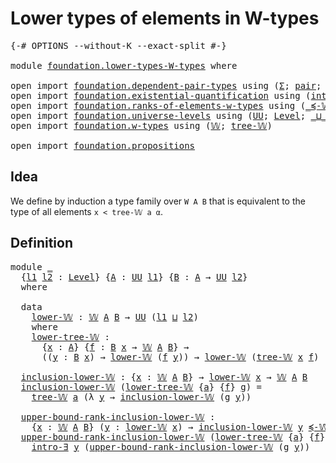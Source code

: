 # Lower types of elements in W-types

<pre class="Agda"><a id="47" class="Symbol">{-#</a> <a id="51" class="Keyword">OPTIONS</a> <a id="59" class="Pragma">--without-K</a> <a id="71" class="Pragma">--exact-split</a> <a id="85" class="Symbol">#-}</a>

<a id="90" class="Keyword">module</a> <a id="97" href="foundation.lower-types-W-types.html" class="Module">foundation.lower-types-W-types</a> <a id="128" class="Keyword">where</a>

<a id="135" class="Keyword">open</a> <a id="140" class="Keyword">import</a> <a id="147" href="foundation.dependent-pair-types.html" class="Module">foundation.dependent-pair-types</a> <a id="179" class="Keyword">using</a> <a id="185" class="Symbol">(</a><a id="186" href="foundation-core.dependent-pair-types.html#502" class="Record">Σ</a><a id="187" class="Symbol">;</a> <a id="189" href="foundation-core.dependent-pair-types.html#575" class="InductiveConstructor">pair</a><a id="193" class="Symbol">;</a> <a id="195" href="foundation-core.dependent-pair-types.html#592" class="Field">pr1</a><a id="198" class="Symbol">;</a> <a id="200" href="foundation-core.dependent-pair-types.html#604" class="Field">pr2</a><a id="203" class="Symbol">)</a>
<a id="205" class="Keyword">open</a> <a id="210" class="Keyword">import</a> <a id="217" href="foundation.existential-quantification.html" class="Module">foundation.existential-quantification</a> <a id="255" class="Keyword">using</a> <a id="261" class="Symbol">(</a><a id="262" href="foundation.existential-quantification.html#2219" class="Function">intro-∃</a><a id="269" class="Symbol">)</a>
<a id="271" class="Keyword">open</a> <a id="276" class="Keyword">import</a> <a id="283" href="foundation.ranks-of-elements-w-types.html" class="Module">foundation.ranks-of-elements-w-types</a> <a id="320" class="Keyword">using</a> <a id="326" class="Symbol">(</a><a id="327" href="foundation.ranks-of-elements-w-types.html#1540" class="Function Operator">_≼-𝕎_</a><a id="332" class="Symbol">)</a>
<a id="334" class="Keyword">open</a> <a id="339" class="Keyword">import</a> <a id="346" href="foundation.universe-levels.html" class="Module">foundation.universe-levels</a> <a id="373" class="Keyword">using</a> <a id="379" class="Symbol">(</a><a id="380" href="foundation-core.universe-levels.html#222" class="Primitive">UU</a><a id="382" class="Symbol">;</a> <a id="384" href="Agda.Primitive.html#597" class="Postulate">Level</a><a id="389" class="Symbol">;</a> <a id="391" href="Agda.Primitive.html#810" class="Primitive Operator">_⊔_</a><a id="394" class="Symbol">)</a>
<a id="396" class="Keyword">open</a> <a id="401" class="Keyword">import</a> <a id="408" href="foundation.w-types.html" class="Module">foundation.w-types</a> <a id="427" class="Keyword">using</a> <a id="433" class="Symbol">(</a><a id="434" href="foundation.w-types.html#2315" class="Datatype">𝕎</a><a id="435" class="Symbol">;</a> <a id="437" href="foundation.w-types.html#2384" class="InductiveConstructor">tree-𝕎</a><a id="443" class="Symbol">)</a>

<a id="446" class="Keyword">open</a> <a id="451" class="Keyword">import</a> <a id="458" href="foundation.propositions.html" class="Module">foundation.propositions</a>
</pre>
## Idea

We define by induction a type family over `W A B` that is equivalent to the type of all elements `x < tree-𝕎 a α`.

## Definition

<pre class="Agda"><a id="635" class="Keyword">module</a> <a id="642" href="foundation.lower-types-W-types.html#642" class="Module">_</a>
  <a id="646" class="Symbol">{</a><a id="647" href="foundation.lower-types-W-types.html#647" class="Bound">l1</a> <a id="650" href="foundation.lower-types-W-types.html#650" class="Bound">l2</a> <a id="653" class="Symbol">:</a> <a id="655" href="Agda.Primitive.html#597" class="Postulate">Level</a><a id="660" class="Symbol">}</a> <a id="662" class="Symbol">{</a><a id="663" href="foundation.lower-types-W-types.html#663" class="Bound">A</a> <a id="665" class="Symbol">:</a> <a id="667" href="foundation-core.universe-levels.html#222" class="Primitive">UU</a> <a id="670" href="foundation.lower-types-W-types.html#647" class="Bound">l1</a><a id="672" class="Symbol">}</a> <a id="674" class="Symbol">{</a><a id="675" href="foundation.lower-types-W-types.html#675" class="Bound">B</a> <a id="677" class="Symbol">:</a> <a id="679" href="foundation.lower-types-W-types.html#663" class="Bound">A</a> <a id="681" class="Symbol">→</a> <a id="683" href="foundation-core.universe-levels.html#222" class="Primitive">UU</a> <a id="686" href="foundation.lower-types-W-types.html#650" class="Bound">l2</a><a id="688" class="Symbol">}</a>
  <a id="692" class="Keyword">where</a>
  
  <a id="703" class="Keyword">data</a>
    <a id="712" href="foundation.lower-types-W-types.html#712" class="Datatype">lower-𝕎</a> <a id="720" class="Symbol">:</a> <a id="722" href="foundation.w-types.html#2315" class="Datatype">𝕎</a> <a id="724" href="foundation.lower-types-W-types.html#663" class="Bound">A</a> <a id="726" href="foundation.lower-types-W-types.html#675" class="Bound">B</a> <a id="728" class="Symbol">→</a> <a id="730" href="foundation-core.universe-levels.html#222" class="Primitive">UU</a> <a id="733" class="Symbol">(</a><a id="734" href="foundation.lower-types-W-types.html#647" class="Bound">l1</a> <a id="737" href="Agda.Primitive.html#810" class="Primitive Operator">⊔</a> <a id="739" href="foundation.lower-types-W-types.html#650" class="Bound">l2</a><a id="741" class="Symbol">)</a>
    <a id="747" class="Keyword">where</a>
    <a id="757" href="foundation.lower-types-W-types.html#757" class="InductiveConstructor">lower-tree-𝕎</a> <a id="770" class="Symbol">:</a>
      <a id="778" class="Symbol">{</a><a id="779" href="foundation.lower-types-W-types.html#779" class="Bound">x</a> <a id="781" class="Symbol">:</a> <a id="783" href="foundation.lower-types-W-types.html#663" class="Bound">A</a><a id="784" class="Symbol">}</a> <a id="786" class="Symbol">{</a><a id="787" href="foundation.lower-types-W-types.html#787" class="Bound">f</a> <a id="789" class="Symbol">:</a> <a id="791" href="foundation.lower-types-W-types.html#675" class="Bound">B</a> <a id="793" href="foundation.lower-types-W-types.html#779" class="Bound">x</a> <a id="795" class="Symbol">→</a> <a id="797" href="foundation.w-types.html#2315" class="Datatype">𝕎</a> <a id="799" href="foundation.lower-types-W-types.html#663" class="Bound">A</a> <a id="801" href="foundation.lower-types-W-types.html#675" class="Bound">B</a><a id="802" class="Symbol">}</a> <a id="804" class="Symbol">→</a>
      <a id="812" class="Symbol">((</a><a id="814" href="foundation.lower-types-W-types.html#814" class="Bound">y</a> <a id="816" class="Symbol">:</a> <a id="818" href="foundation.lower-types-W-types.html#675" class="Bound">B</a> <a id="820" href="foundation.lower-types-W-types.html#779" class="Bound">x</a><a id="821" class="Symbol">)</a> <a id="823" class="Symbol">→</a> <a id="825" href="foundation.lower-types-W-types.html#712" class="Datatype">lower-𝕎</a> <a id="833" class="Symbol">(</a><a id="834" href="foundation.lower-types-W-types.html#787" class="Bound">f</a> <a id="836" href="foundation.lower-types-W-types.html#814" class="Bound">y</a><a id="837" class="Symbol">))</a> <a id="840" class="Symbol">→</a> <a id="842" href="foundation.lower-types-W-types.html#712" class="Datatype">lower-𝕎</a> <a id="850" class="Symbol">(</a><a id="851" href="foundation.w-types.html#2384" class="InductiveConstructor">tree-𝕎</a> <a id="858" href="foundation.lower-types-W-types.html#779" class="Bound">x</a> <a id="860" href="foundation.lower-types-W-types.html#787" class="Bound">f</a><a id="861" class="Symbol">)</a>

  <a id="866" href="foundation.lower-types-W-types.html#866" class="Function">inclusion-lower-𝕎</a> <a id="884" class="Symbol">:</a> <a id="886" class="Symbol">{</a><a id="887" href="foundation.lower-types-W-types.html#887" class="Bound">x</a> <a id="889" class="Symbol">:</a> <a id="891" href="foundation.w-types.html#2315" class="Datatype">𝕎</a> <a id="893" href="foundation.lower-types-W-types.html#663" class="Bound">A</a> <a id="895" href="foundation.lower-types-W-types.html#675" class="Bound">B</a><a id="896" class="Symbol">}</a> <a id="898" class="Symbol">→</a> <a id="900" href="foundation.lower-types-W-types.html#712" class="Datatype">lower-𝕎</a> <a id="908" href="foundation.lower-types-W-types.html#887" class="Bound">x</a> <a id="910" class="Symbol">→</a> <a id="912" href="foundation.w-types.html#2315" class="Datatype">𝕎</a> <a id="914" href="foundation.lower-types-W-types.html#663" class="Bound">A</a> <a id="916" href="foundation.lower-types-W-types.html#675" class="Bound">B</a>
  <a id="920" href="foundation.lower-types-W-types.html#866" class="Function">inclusion-lower-𝕎</a> <a id="938" class="Symbol">(</a><a id="939" href="foundation.lower-types-W-types.html#757" class="InductiveConstructor">lower-tree-𝕎</a> <a id="952" class="Symbol">{</a><a id="953" href="foundation.lower-types-W-types.html#953" class="Bound">a</a><a id="954" class="Symbol">}</a> <a id="956" class="Symbol">{</a><a id="957" href="foundation.lower-types-W-types.html#957" class="Bound">f</a><a id="958" class="Symbol">}</a> <a id="960" href="foundation.lower-types-W-types.html#960" class="Bound">g</a><a id="961" class="Symbol">)</a> <a id="963" class="Symbol">=</a>
    <a id="969" href="foundation.w-types.html#2384" class="InductiveConstructor">tree-𝕎</a> <a id="976" href="foundation.lower-types-W-types.html#953" class="Bound">a</a> <a id="978" class="Symbol">(λ</a> <a id="981" href="foundation.lower-types-W-types.html#981" class="Bound">y</a> <a id="983" class="Symbol">→</a> <a id="985" href="foundation.lower-types-W-types.html#866" class="Function">inclusion-lower-𝕎</a> <a id="1003" class="Symbol">(</a><a id="1004" href="foundation.lower-types-W-types.html#960" class="Bound">g</a> <a id="1006" href="foundation.lower-types-W-types.html#981" class="Bound">y</a><a id="1007" class="Symbol">))</a>

  <a id="1013" href="foundation.lower-types-W-types.html#1013" class="Function">upper-bound-rank-inclusion-lower-𝕎</a> <a id="1048" class="Symbol">:</a>
    <a id="1054" class="Symbol">{</a><a id="1055" href="foundation.lower-types-W-types.html#1055" class="Bound">x</a> <a id="1057" class="Symbol">:</a> <a id="1059" href="foundation.w-types.html#2315" class="Datatype">𝕎</a> <a id="1061" href="foundation.lower-types-W-types.html#663" class="Bound">A</a> <a id="1063" href="foundation.lower-types-W-types.html#675" class="Bound">B</a><a id="1064" class="Symbol">}</a> <a id="1066" class="Symbol">(</a><a id="1067" href="foundation.lower-types-W-types.html#1067" class="Bound">y</a> <a id="1069" class="Symbol">:</a> <a id="1071" href="foundation.lower-types-W-types.html#712" class="Datatype">lower-𝕎</a> <a id="1079" href="foundation.lower-types-W-types.html#1055" class="Bound">x</a><a id="1080" class="Symbol">)</a> <a id="1082" class="Symbol">→</a> <a id="1084" href="foundation.lower-types-W-types.html#866" class="Function">inclusion-lower-𝕎</a> <a id="1102" href="foundation.lower-types-W-types.html#1067" class="Bound">y</a> <a id="1104" href="foundation.ranks-of-elements-w-types.html#1540" class="Function Operator">≼-𝕎</a> <a id="1108" href="foundation.lower-types-W-types.html#1055" class="Bound">x</a>
  <a id="1112" href="foundation.lower-types-W-types.html#1013" class="Function">upper-bound-rank-inclusion-lower-𝕎</a> <a id="1147" class="Symbol">(</a><a id="1148" href="foundation.lower-types-W-types.html#757" class="InductiveConstructor">lower-tree-𝕎</a> <a id="1161" class="Symbol">{</a><a id="1162" href="foundation.lower-types-W-types.html#1162" class="Bound">a</a><a id="1163" class="Symbol">}</a> <a id="1165" class="Symbol">{</a><a id="1166" href="foundation.lower-types-W-types.html#1166" class="Bound">f</a><a id="1167" class="Symbol">}</a> <a id="1169" href="foundation.lower-types-W-types.html#1169" class="Bound">g</a><a id="1170" class="Symbol">)</a> <a id="1172" href="foundation.lower-types-W-types.html#1172" class="Bound">y</a> <a id="1174" class="Symbol">=</a>
    <a id="1180" href="foundation.existential-quantification.html#2219" class="Function">intro-∃</a> <a id="1188" href="foundation.lower-types-W-types.html#1172" class="Bound">y</a> <a id="1190" class="Symbol">(</a><a id="1191" href="foundation.lower-types-W-types.html#1013" class="Function">upper-bound-rank-inclusion-lower-𝕎</a> <a id="1226" class="Symbol">(</a><a id="1227" href="foundation.lower-types-W-types.html#1169" class="Bound">g</a> <a id="1229" href="foundation.lower-types-W-types.html#1172" class="Bound">y</a><a id="1230" class="Symbol">))</a>
</pre>